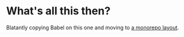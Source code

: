# What's all this then?

Blatantly copying Babel on this one and moving to [a monorepo layout](https://github.com/babel/babel/blob/master/doc/design/monorepo.md).
